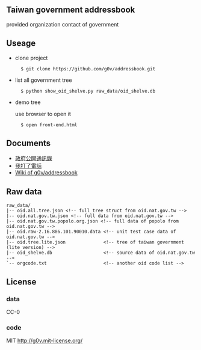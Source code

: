 ## Taiwan government addressbook

provided organization contact of government

## Useage

* clone project

        $ git clone https://github.com/g0v/addressbook.git

* list all government tree

        $ python show_oid_shelve.py raw_data/oid_shelve.db

* demo tree

    use browser to open it

        $ open front-end.html

## Documents

* [政府公開通訊錄](http://hack.g0v.tw/kuansim/g6v6MpyacFb)
* [我打了電話](http://hack.g0v.tw/kuansim/HM8MBTIU8Pp)
* [Wiki of g0v/addressbook](https://github.com/g0v/addressbook/wiki)

## Raw data

    raw_data/
    |-- oid.all.tree.json <!-- full tree struct from oid.nat.gov.tw -->
    |-- oid.nat.gov.tw.json <!-- full data from oid.nat.gov.tw -->
    |-- oid.nat.gov.tw.popolo.org.json <!-- full data of popolo from oid.nat.gov.tw -->
    |-- oid.raw-2.16.886.101.90010.data <!-- unit test case data of oid.nat.gov.tw -->
    |-- oid.tree.lite.json              <!-- tree of taiwan government (lite version) -->
    |-- oid_shelve.db                   <!-- source data of oid.nat.gov.tw -->
    `-- orgcode.txt                     <!-- another oid code list -->

## License

### data

CC-0

### code

MIT <http://g0v.mit-license.org/>

